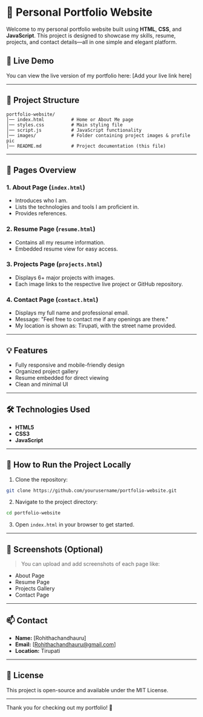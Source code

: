 # 🌟 Personal Portfolio Website

Welcome to my personal portfolio website built using **HTML**, **CSS**, and **JavaScript**. This project is designed to showcase my skills, resume, projects, and contact details—all in one simple and elegant platform.

## 🔗 Live Demo
You can view the live version of my portfolio here: [Add your live link here]

---

## 📂 Project Structure
```
portfolio-website/
│── index.html          # Home or About Me page
│── styles.css          # Main styling file
│── script.js           # JavaScript functionality
│── images/             # Folder containing project images & profile pic
│── README.md           # Project documentation (this file)
```

---

## 📄 Pages Overview

### 1. About Page (`index.html`)
- Introduces who I am.
- Lists the technologies and tools I am proficient in.
- Provides references.

### 2. Resume Page (`resume.html`)
- Contains all my resume information.
- Embedded resume view for easy access.

### 3. Projects Page (`projects.html`)
- Displays 6+ major projects with images.
- Each image links to the respective live project or GitHub repository.

### 4. Contact Page (`contact.html`)
- Displays my full name and professional email.
- Message: "Feel free to contact me if any openings are there."
- My location is shown as: Tirupati, with the street name provided.

---

## 💡 Features
- Fully responsive and mobile-friendly design
- Organized project gallery
- Resume embedded for direct viewing
- Clean and minimal UI

---

## 🛠️ Technologies Used
- **HTML5**
- **CSS3**
- **JavaScript**

---

## 🚀 How to Run the Project Locally
1. Clone the repository:
```sh
git clone https://github.com/yourusername/portfolio-website.git
```
2. Navigate to the project directory:
```sh
cd portfolio-website
```
3. Open `index.html` in your browser to get started.

---

## 📸 Screenshots (Optional)
> You can upload and add screenshots of each page like:
- About Page
- Resume Page
- Projects Gallery
- Contact Page

---

## 📫 Contact
- **Name:** [Rohithachandhauru]
- **Email:** [Rohithachandhauru@gmail.com]
- **Location:** Tirupati

---

## 📜 License
This project is open-source and available under the MIT License.

---

Thank you for checking out my portfolio! 🙌
